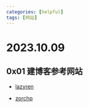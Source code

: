 ```yaml
---
categories: [helpful]
tags: [网站]
---
```

# 2023.10.09
## 0x01 建博客参考网站
- [lazyren](https://lazyren.github.io/)

- [zorchp](https://zorchp.github.io/)
